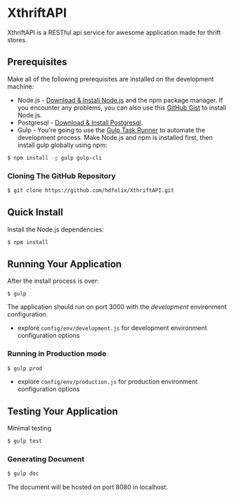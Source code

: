# XthriftAPI

XthriftAPI is a RESTful api service for awesome application made for thrift stores.

## Prerequisites
Make all of the following prerequisites are installed on the development machine:
* Node.js - [Download & Install Node.js](https://nodejs.org/en/download/) and the npm package manager. If you encounter any problems, you can also use this [GitHub Gist](https://gist.github.com/isaacs/579814) to install Node.js.
* Postgresql - [Download & Install Postgresql](http://www.postgresql.org/download/).
* Gulp - You're going to use the [Gulp Task Runner](http://gulpjs.com/) to automate the development process. Make Node.js and npm is installed first, then install gulp globally using npm:

```bash
$ npm install -g gulp gulp-cli
```

### Cloning The GitHub Repository

```bash
$ git clone https://github.com/hdfelix/XthriftAPI.git
```

## Quick Install

Install the Node.js dependencies:

```bash
$ npm install
```

## Running Your Application
After the install process is over:

```
$ gulp
```

The application should run on port 3000 with the *development* environment configuration.

* explore `config/env/development.js` for development environment configuration options

### Running in Production mode

```bash
$ gulp prod
```

* explore `config/env/production.js` for production environment configuration options

## Testing Your Application
Minimal testing

```bash
$ gulp test
```

### Generating Document

```bash
$ gulp doc
```

The document will be hosted on port 8080 in localhost.
